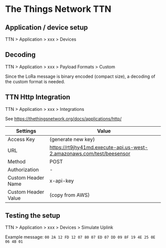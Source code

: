 # The Things Network TTN

## Application / device setup
TTN > Application > xxx > Devices

## Decoding
TTN > Application > xxx > Payload Formats > Custom

Since the LoRa message is binary encoded (compact size), a decoding of the custom format is needed.

## TTN Http Integration
TTN > Application > xxx > Integrations

See https://thethingsnetwork.org/docs/applications/http/

| Settings              | Value |
| ----------------------|-------|
| Access Key            | <downlink-key> (generate new key) |
| URL                   | https://rt9jhy41md.execute-api.us-west-2.amazonaws.com/test/beesensor |
| Method                | POST                  |
| Authorization         | -                     |
| Custom Header Name    | x-api-key             |
| Custom Header Value   | <aws-api-key> (copy from AWS) |

## Testing the setup
 TTN > Application > xxx > Devices > Simulate Uplink
 
 Example message: ```00 2A 12 FD 12 07 80 07 ED 07 DD 09 8F 19 4E 25 0E 06 4B 01```